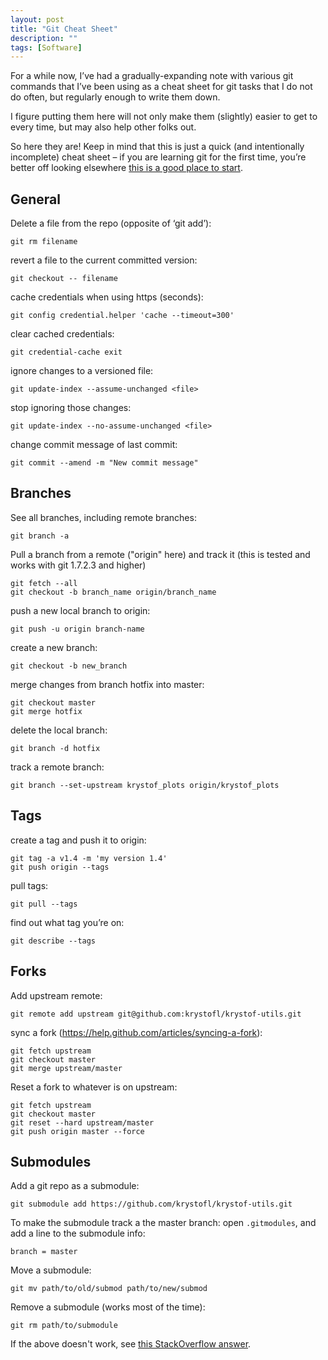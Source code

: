 ```yaml
---
layout: post
title: "Git Cheat Sheet"
description: ""
tags: [Software]
---
```



For a while now, I’ve had a gradually-expanding note with various git commands
that I’ve been using as a cheat sheet for git tasks that I do not do often,
but regularly enough to write them down.

I figure putting them here will not only make them (slightly) easier
to get to every time, but may also help other folks out.

So here they are! Keep in mind that this is just a quick
(and intentionally incomplete) cheat sheet –
if you are learning git for the first time,
you’re better off looking elsewhere
[this is a good place to start](https://try.github.io/levels/1/challenges/1).


<!--more-->


## General

Delete a file from the repo (opposite of ‘git add’):

    git rm filename


revert a file to the current committed version:

    git checkout -- filename


cache credentials when using https (seconds):

    git config credential.helper 'cache --timeout=300'


clear cached credentials:

    git credential-cache exit


ignore changes to a versioned file:

    git update-index --assume-unchanged <file>


stop ignoring those changes:

    git update-index --no-assume-unchanged <file>


change commit message of last commit:

    git commit --amend -m "New commit message"



## Branches

See all branches, including remote branches:

    git branch -a


Pull a branch from a remote ("origin" here) and track it
(this is tested and works with git 1.7.2.3 and higher)

    git fetch --all
    git checkout -b branch_name origin/branch_name


push a new local branch to origin:

    git push -u origin branch-name


create a new branch:

    git checkout -b new_branch


merge changes from branch hotfix into master:

    git checkout master
    git merge hotfix


delete the local branch:

    git branch -d hotfix


track a remote branch:

    git branch --set-upstream krystof_plots origin/krystof_plots



## Tags

create a tag and push it to origin:

    git tag -a v1.4 -m 'my version 1.4'
    git push origin --tags


pull tags:

    git pull --tags


find out what tag you’re on:

    git describe --tags



## Forks

Add upstream remote:

    git remote add upstream git@github.com:krystofl/krystof-utils.git


sync a fork (https://help.github.com/articles/syncing-a-fork):

    git fetch upstream
    git checkout master
    git merge upstream/master


Reset a fork to whatever is on upstream:

    git fetch upstream
    git checkout master
    git reset --hard upstream/master
    git push origin master --force


## Submodules

Add a git repo as a submodule:

    git submodule add https://github.com/krystofl/krystof-utils.git


To make the submodule track a the master branch: open `.gitmodules`, and add a line to the submodule info:

    branch = master


Move a submodule:

    git mv path/to/old/submod path/to/new/submod


Remove a submodule (works most of the time):

    git rm path/to/submodule

If the above doesn't work, see
[this StackOverflow answer](https://stackoverflow.com/a/1260982).
